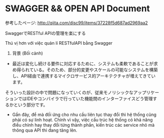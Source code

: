 # SWAGGER && OPEN API Document
参考したページ: http://qiita.com/disc99/items/37228f5d687ad2969aa2

SwaggerでRESTful APIの管理を楽にする

Thú vị hơn với việc quản lí RESTfulAPI bằng Swagger

1. 背景 (Bối cảnh)
- 最近は変化し続ける要件に対応するために、システムも柔軟であることが求め得られている。そのため、部分的変更やスケールの可能なシステムを構築し、API経由で連携するマイクロサービス的アーキテクチャが増えてきています。

そういった設計の中で問題になっていくのが、従来モノリシックなアップリケーションではIDEやコンバイラで行っていた機能問のインターファイスどう管理するかという部分です。

- Gần đây, để mà đối ứng cho nhu cầu liên tục thay đổi thì hệ thống cũng phải có sự linh hoạt. Chính vì vậy, việc cấu trúc hệ thống có khả năng điều chỉnh hay thay đổi từng thành phần, kiến trúc các service nhỏ mà thông qua API thì đang tăng lên.
